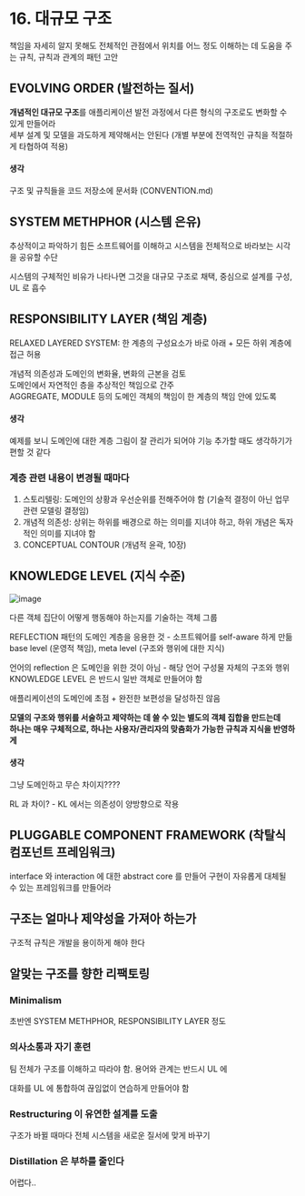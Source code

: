 # 16. 대규모 구조
책임을 자세히 알지 못해도 전체적인 관점에서 위치를 어느 정도 이해하는 데 도움을 주는 규칙, 규칙과 관계의 패턴 고안

## EVOLVING ORDER (발전하는 질서)
**개념적인 대규모 구조**를 애플리케이션 발전 과정에서 다른 형식의 구조로도 변화할 수 있게 만들어라  
세부 설계 및 모델을 과도하게 제약해서는 안된다 (개별 부분에 전역적인 규칙을 적절하게 타협하여 적용)

#### 생각
구조 및 규칙들을 코드 저장소에 문서화 (CONVENTION.md)

## SYSTEM METHPHOR (시스템 은유)
추상적이고 파악하기 힘든 소프트웨어를 이해하고 시스템을 전체적으로 바라보는 시각을 공유할 수단

시스템의 구체적인 비유가 나타나면 그것을 대규모 구조로 채택, 중심으로 설계를 구성, UL 로 흡수

## RESPONSIBILITY LAYER (책임 계층)
RELAXED LAYERED SYSTEM: 한 계층의 구성요소가 바로 아래 + 모든 하위 계층에 접근 허용

개념적 의존성과 도메인의 변화율, 변화의 근본을 검토  
도메인에서 자연적인 층을 추상적인 책임으로 간주  
AGGREGATE, MODULE 등의 도메인 객체의 책임이 한 계층의 책임 안에 있도록

#### 생각
예제를 보니 도메인에 대한 계층 그림이 잘 관리가 되어야 기능 추가할 때도 생각하기가 편할 것 같다

### 계층 관련 내용이 변경될 때마다
1. 스토리텔링: 도메인의 상황과 우선순위를 전해주어야 함 (기술적 결정이 아닌 업무 관련 모델링 결정임)
2. 개념적 의존성: 상위는 하위를 배경으로 하는 의미를 지녀야 하고, 하위 개념은 독자적인 의미를 지녀야 함
3. CONCEPTUAL CONTOUR (개념적 윤곽, 10장)

## KNOWLEDGE LEVEL (지식 수준)
![image](https://user-images.githubusercontent.com/10507662/133217051-3ba5d8a8-7d77-4867-815a-cf3085902d3e.png)

다른 객체 집단이 어떻게 행동해야 하는지를 기술하는 객체 그룹

REFLECTION 패턴의 도메인 계층을 응용한 것 - 소프트웨어를 self-aware 하게 만듦  
base level (운영적 책임), meta level (구조와 행위에 대한 지식)

언어의 reflection 은 도메인을 위한 것이 아님 - 해당 언어 구성물 자체의 구조와 행위  
KNOWLEDGE LEVEL 은 반드시 일반 객체로 만들어야 함

애플리케이션의 도메인에 초점 + 완전한 보편성을 달성하진 않음

**모델의 구조와 행위를 서술하고 제약하는 데 쓸 수 있는 별도의 객체 집합을 만드는데**  
**하나는 매우 구체적으로, 하나는 사용자/관리자의 맞춤화가 가능한 규칙과 지식을 반영하게**

#### 생각
그냥 도메인하고 무슨 차이지????

RL 과 차이? - KL 에서는 의존성이 양방향으로 작용

## PLUGGABLE COMPONENT FRAMEWORK (착탈식 컴포넌트 프레임워크)
interface 와 interaction 에 대한 abstract core 를 만들어 구현이 자유롭게 대체될 수 있는 프레임워크를 만들어라

## 구조는 얼마나 제약성을 가져아 하는가
구조적 규칙은 개발을 용이하게 해야 한다

## 알맞는 구조를 향한 리팩토링
### Minimalism
초반엔 SYSTEM METHPHOR, RESPONSIBILITY LAYER 정도

### 의사소통과 자기 훈련
팀 전체가 구조를 이해하고 따라야 함. 용어와 관계는 반드시 UL 에

대화를 UL 에 통합하여 끊임없이 연습하게 만들어야 함

### Restructuring 이 유연한 설계를 도출
구조가 바뀔 때마다 전체 시스템을 새로운 질서에 맞게 바꾸기

### Distillation 은 부하를 줄인다
어렵다..